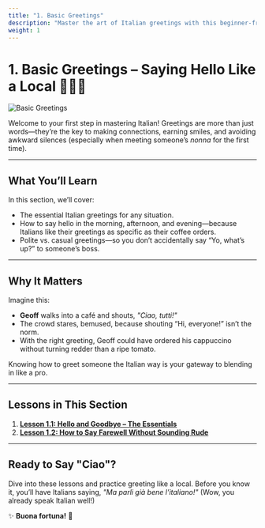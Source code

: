 ```yaml
---
title: "1. Basic Greetings"
description: "Master the art of Italian greetings with this beginner-friendly guide. Learn how to say 'Ciao' and much more!"
weight: 1
---
```


# 1. Basic Greetings – Saying Hello Like a Local 👋🇮🇹  

![Basic Greetings](/images/beginner/basic-greetings/b2587f28-0d43-4ff6-985a-1f66758db6fc.webp/)

Welcome to your first step in mastering Italian! Greetings are more than just words—they’re the key to making connections, earning smiles, and avoiding awkward silences (especially when meeting someone’s *nonna* for the first time).  

---

## What You’ll Learn  

In this section, we’ll cover:  
- The essential Italian greetings for any situation.  
- How to say hello in the morning, afternoon, and evening—because Italians like their greetings as specific as their coffee orders.  
- Polite vs. casual greetings—so you don’t accidentally say “Yo, what’s up?” to someone’s boss.  

---

## Why It Matters  

Imagine this:  

- **Geoff** walks into a café and shouts, *"Ciao, tutti!"*  
- The crowd stares, bemused, because shouting “Hi, everyone!” isn’t the norm.  
- With the right greeting, Geoff could have ordered his cappuccino without turning redder than a ripe tomato.  

Knowing how to greet someone the Italian way is your gateway to blending in like a pro.  

---

## Lessons in This Section  

1. [**Lesson 1.1: Hello and Goodbye – The Essentials**](./lesson1-1/)  
2. [**Lesson 1.2: How to Say Farewell Without Sounding Rude**](./lesson1-2/)  

---

## Ready to Say "Ciao"?  

Dive into these lessons and practice greeting like a local. Before you know it, you’ll have Italians saying, *"Ma parli già bene l’italiano!"* (Wow, you already speak Italian well!)  

✨ **Buona fortuna!** 🌟  
